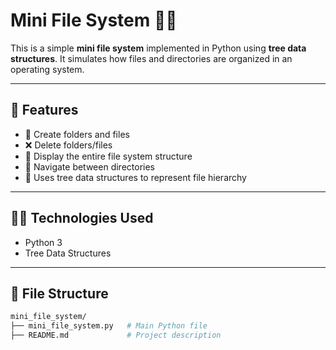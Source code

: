 # Mini File System 📁🌳

This is a simple **mini file system** implemented in Python using **tree data structures**. It simulates how files and directories are organized in an operating system.

---

## 📌 Features

- 📂 Create folders and files
- ❌ Delete folders/files
- 📄 Display the entire file system structure
- 📁 Navigate between directories
- 🧠 Uses tree data structures to represent file hierarchy

---

## 🧑‍💻 Technologies Used

- Python 3
- Tree Data Structures

---

## 📂 File Structure

```bash
mini_file_system/
├── mini_file_system.py   # Main Python file
├── README.md             # Project description
